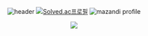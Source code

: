 <div align="center">
  
![header](https://capsule-render.vercel.app/api?type=waving&color=auto&height=300&section=header&text=CodeSolve&fontSize=90&width=1)
[![Solved.ac프로필](http://mazassumnida.wtf/api/v2/generate_badge?boj=htj1023)](https://solved.ac/htj1023)
![mazandi profile](http://mazandi.herokuapp.com/api?handle=htj1023&theme=cold)

![](https://img.shields.io/badge/C%2B%2B-00599C?style=for-the-badge&logo=c%2B%2B&logoColor=white)
</div>
